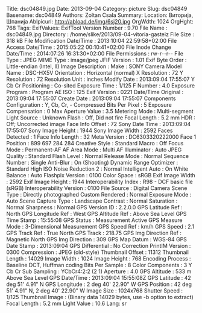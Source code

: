 Title: dsc04849.jpg
Date: 2013-09-04
Category: picture
Slug: dsc04849
Basename: dsc04849
Authors: Zoltan Csala
Summary:
Location: Виторија, Шпанија
Ablpicurl: http://abload.de/img/6sj20.jpg
OrgWdth: 1024
OrgHght: 768
Tags:
ExifValues: ExifTool Version Number : 9.70
            File Name : dsc04849.jpg
            Directory : /home/slike/2013/09-04-vitoria-gasteiz
            File Size : 318 kB
            File Modification Date/Time : 2013:10:04 22:59:58+02:00
            File Access Date/Time : 2015:05:22 00:10:41+02:00
            File Inode Change Date/Time : 2014:07:26 16:31:30+02:00
            File Permissions : rw-r--r--
            File Type : JPEG
            MIME Type : image/jpeg
            JFIF Version : 1.01
            Exif Byte Order : Little-endian (Intel, II)
            Image Description :
            Make : SONY
            Camera Model Name : DSC-HX5V
            Orientation : Horizontal (normal)
            X Resolution : 72
            Y Resolution : 72
            Resolution Unit : inches
            Modify Date : 2013:09:04 17:55:07
            Y Cb Cr Positioning : Co-sited
            Exposure Time : 1/125
            F Number : 4.0
            Exposure Program : Program AE
            ISO : 125
            Exif Version : 0221
            Date/Time Original : 2013:09:04 17:55:07
            Create Date : 2013:09:04 17:55:07
            Components Configuration : Y, Cb, Cr, -
            Compressed Bits Per Pixel : 5
            Exposure Compensation : 0
            Max Aperture Value : 3.5
            Metering Mode : Multi-segment
            Light Source : Unknown
            Flash : Off, Did not fire
            Focal Length : 5.2 mm
            HDR : Off; Uncorrected image
            Face Info Offset : 72
            Sony Date Time : 2013:09:04 17:55:07
            Sony Image Height : 1944
            Sony Image Width : 2592
            Faces Detected : 1
            Face Info Length : 32
            Meta Version : DC6303320222000
            Face 1 Position : 899 697 284 284
            Creative Style : Standard
            Macro : Off
            Focus Mode : Permanent-AF
            AF Area Mode : Multi
            AF Illuminator : Auto
            JPEG Quality : Standard
            Flash Level : Normal
            Release Mode : Normal
            Sequence Number : Single
            Anti-Blur : On (Shooting)
            Dynamic Range Optimizer : Standard
            High ISO Noise Reduction 2 : Normal
            Intelligent Auto : On
            White Balance : Auto
            Flashpix Version : 0100
            Color Space : sRGB
            Exif Image Width : 2592
            Exif Image Height : 1944
            Interoperability Index : R98 - DCF basic file (sRGB)
            Interoperability Version : 0100
            File Source : Digital Camera
            Scene Type : Directly photographed
            Custom Rendered : Normal
            Exposure Mode : Auto
            Scene Capture Type : Landscape
            Contrast : Normal
            Saturation : Normal
            Sharpness : Normal
            GPS Version ID : 2.2.0.0
            GPS Latitude Ref : North
            GPS Longitude Ref : West
            GPS Altitude Ref : Above Sea Level
            GPS Time Stamp : 15:55:08
            GPS Status : Measurement Active
            GPS Measure Mode : 3-Dimensional Measurement
            GPS Speed Ref : km/h
            GPS Speed : 2.1
            GPS Track Ref : True North
            GPS Track : 218.75
            GPS Img Direction Ref : Magnetic North
            GPS Img Direction : 309
            GPS Map Datum : WGS-84
            GPS Date Stamp : 2013:09:04
            GPS Differential : No Correction
            PrintIM Version : 0300
            Compression : JPEG (old-style)
            Thumbnail Offset : 11312
            Thumbnail Length : 14029
            Image Width : 1024
            Image Height : 768
            Encoding Process : Baseline DCT, Huffman coding
            Bits Per Sample : 8
            Color Components : 3
            Y Cb Cr Sub Sampling : YCbCr4:2:2 (2 1)
            Aperture : 4.0
            GPS Altitude : 533 m Above Sea Level
            GPS Date/Time : 2013:09:04 15:55:08Z
            GPS Latitude : 42 deg 51' 4.91" N
            GPS Longitude : 2 deg 40' 22.90" W
            GPS Position : 42 deg 51' 4.91" N, 2 deg 40' 22.90" W
            Image Size : 1024x768
            Shutter Speed : 1/125
            Thumbnail Image : (Binary data 14029 bytes, use -b option to extract)
            Focal Length : 5.2 mm
            Light Value : 10.6
Lang: sr

